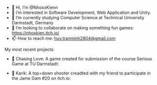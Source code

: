 - 👋 Hi, I’m @NhoxxKienn
- 👀 I’m interested in Software Development, Web Application and Unity.
- 🌱 I’m currently studying Computer Science at Technical University Darmstadt, Germany
- 💞️ I’m looking to collaborate on making something fun games: https://nhoxkien.itch.io/
- 📫 How to reach me: huy.tranminh2804@gmail.com

My most recent projects:
- 🦜 Chasing Love: A game created for submission of the course Serious Game at TU Darmstadt: 

- 🔫 Karik: A top=down shooter creadted with my friend to participate in the Jame Gam #20 on itch.io: 

<!---
NhoxxKienn/NhoxxKienn is a ✨ special ✨ repository because its `README.md` (this file) appears on your GitHub profile.
You can click the Preview link to take a look at your changes.
--->
